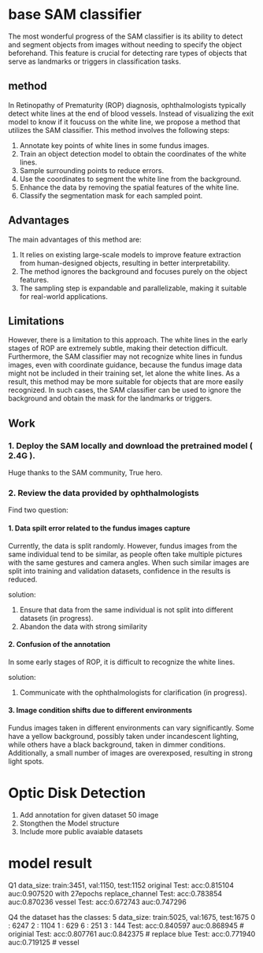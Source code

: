 # base SAM classifier
The most wonderful progress of the SAM classifier is its ability to detect and segment objects from images without needing to specify the object beforehand. This feature is crucial for detecting rare types of objects that serve as landmarks or triggers in classification tasks.
## method
In Retinopathy of Prematurity (ROP) diagnosis, ophthalmologists typically detect white lines at the end of blood vessels. Instead of visualizing the exit model to know if it foucuss on the white line, we propose a method that utilizes the SAM classifier. This method involves the following steps:
1. Annotate key points of white lines in some fundus images.
2. Train an object detection model to obtain the coordinates of the white lines.
3. Sample surrounding points to reduce errors.
4. Use the coordinates to segment the white line from the background.
5. Enhance the data by removing the spatial features of the white line.
6. Classify the segmentation mask for each sampled point.
## Advantages  
The main advantages of this method are:
1. It relies on existing large-scale models to improve feature extraction from human-designed objects, resulting in better interpretability.
2. The method ignores the background and focuses purely on the object features.
3. The sampling step is expandable and parallelizable, making it suitable for real-world applications.
## Limitations
However, there is a limitation to this approach. The white lines in the early stages of ROP are extremely subtle, making their detection difficult. Furthermore, the SAM classifier may not recognize white lines in fundus images, even with coordinate guidance, because the fundus image data might not be included in their training set, let alone the white lines. As a result, this method may be more suitable for objects that are more easily recognized. In such cases, the SAM classifier can be used to ignore the background and obtain the mask for the landmarks or triggers.

## Work
### 1. Deploy the SAM locally and download the pretrained model ( 2.4G ). 
Huge thanks to the SAM community, True hero.
### 2. Review the data provided by ophthalmologists
Find two question:
#### 1. Data spilt error related to the fundus images capture
Currently, the data is split randomly. However, fundus images from the same individual tend to be similar, as people often take multiple pictures with the same gestures and camera angles. When such similar images are split into training and validation datasets, confidence in the results is reduced.

solution: 
1. Ensure that data from the same individual is not split into different datasets (in progress).
2. Abandon the data with strong similarity

#### 2. Confusion of the annotation
In some early stages of ROP, it is difficult to recognize the white lines.

solution:
1. Communicate with the ophthalmologists for clarification (in progress).

#### 3. Image condition shifts due to different environments
Fundus images taken in different environments can vary significantly. Some have a yellow background, possibly taken under incandescent lighting, while others have a black background, taken in dimmer conditions. Additionally, a small number of images are overexposed, resulting in strong light spots.

# Optic Disk Detection

1. Add annotation for given dataset 50 image
2. Stongthen the Model structure
3. Include more public avaiable datasets

# model result
Q1
data_size: train:3451, val:1150, test:1152
original Test: acc:0.815104 auc:0.907520 with 27epochs
replace_channel Test: acc:0.783854 auc:0.870236
vessel Test: acc:0.672743 auc:0.747296

Q4
the dataset has the classes: 5
data_size: train:5025, val:1675, test:1675
0 : 6247
2 : 1104
1 : 629
6 : 251
3 : 144
Test: acc:0.840597 auc:0.868945 # originial
Test: acc:0.807761 auc:0.842375 # replace blue
Test: acc:0.771940 auc:0.719125 # vessel

